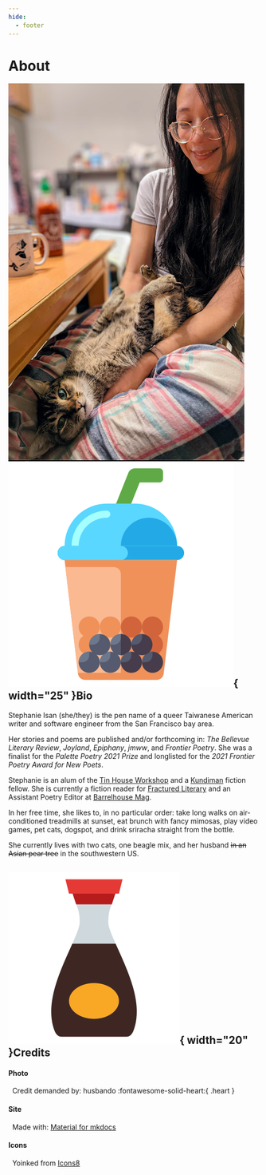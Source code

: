 ```yaml
---
hide:
  - footer
---
```


# About

<img id="about_pic" align=left src = "../assets/propic3.png" title="meow">  

## ![boba](assets/boba.png){  width="25" }Bio

<div markdown>
Stephanie Isan (she/they) is the pen name of a queer Taiwanese American writer and software engineer from the San Francisco bay area. 

Her stories and poems are published and/or forthcoming in: *The Bellevue Literary Review*, *Joyland*, *Epiphany*, *jmww*, and *Frontier Poetry*. She was a finalist for the *Palette Poetry 2021 Prize* and longlisted for the *2021 Frontier Poetry Award for New Poets*. 

Stephanie is an alum of the [Tin House Workshop](https://tinhouse.com/workshop/) and a [Kundiman](http://www.kundiman.org/fellows) fiction fellow. She is currently a fiction reader for [Fractured Literary](https://fracturedlit.com/) and an Assistant Poetry Editor at [Barrelhouse Mag](https://www.barrelhousemag.com/). 

In her free time, she likes to, in no particular order: take long walks on air-conditioned treadmills at sunset, eat brunch with fancy mimosas, play video games, pet cats, dogspot, and drink sriracha straight from the bottle.

She currently lives with two cats, one beagle mix, and her husband <s>in an Asian pear tree</s> in the southwestern US. 


## ![soy-sauce](assets/soy-sauce.png){  width="20" }Credits

#### Photo
&nbsp; Credit demanded by: husbando  :fontawesome-solid-heart:{ .heart }

#### Site 
&nbsp; Made with: [Material for mkdocs](https://squidfunk.github.io/mkdocs-material/)

#### Icons 
&nbsp; Yoinked from <a target="_blank" href="https://icons8.com">Icons8</a>
</div>